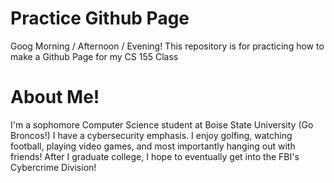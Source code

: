# Practice Github Page
Goog Morning / Afternoon / Evening! This repository is for practicing how to make a Github Page for my CS 155 Class

# About Me!

I'm a sophomore Computer Science student at Boise State University (Go Broncos!)
I have a cybersecurity emphasis.
I enjoy golfing, watching football, playing video games, and most importantly hanging out with friends!
After I graduate college, I hope to eventually get into the FBI's Cybercrime Division!            
